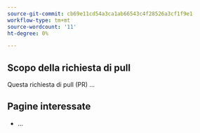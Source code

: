 ```yaml
---
source-git-commit: cb69e11cd54a3ca1ab66543c4f28526a3cf1f9e1
workflow-type: tm+mt
source-wordcount: '11'
ht-degree: 0%

---
```

## Scopo della richiesta di pull

Questa richiesta di pull (PR) ...

## Pagine interessate

<!-- It is a best practice to list the affected pages on experienceleague.adobe.com (URLs). Not necessary for large numbers of files. Including both production and staging/review URLs is most helpful. -->

- ...


<!--
If you are fixing a GitHub issue, using the GitHub keyword format (https://help.github.com/en/articles/closing-issues-using-keywords#closing-an-issue-in-a-different-repository) closes the issue when this pull request is merged. Example: `Fixes #1234`.

`main` is the default branch. Merged pull requests to `main` go live on the site automatically. Any requested changes to content on the `main` branch must be related to the released product. Any content related to future releases should be merged to the corresponding `develop` branch.

-->
